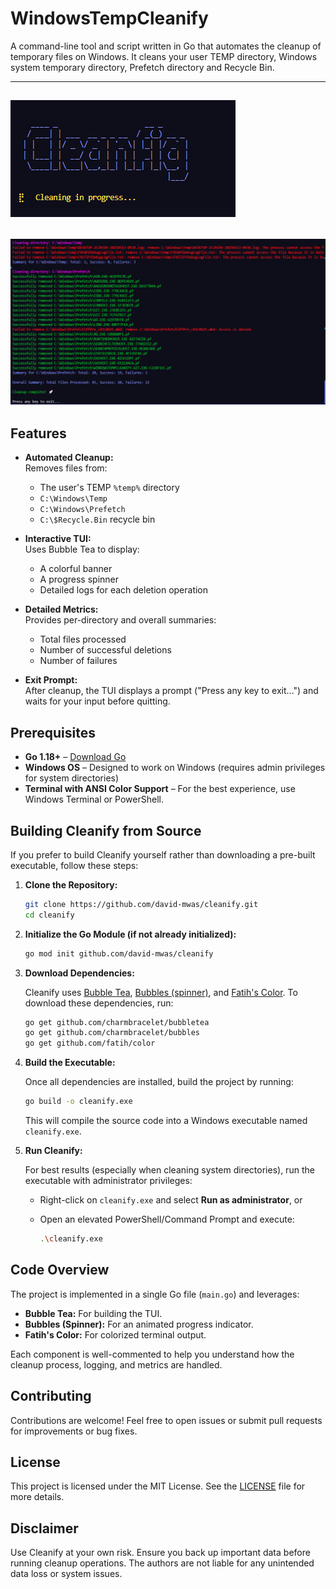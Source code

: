 # WindowsTempCleanify

A command-line tool and script written in Go that automates the cleanup of temporary files on Windows. It cleans your user TEMP directory, Windows system temporary directory, Prefetch directory and Recycle Bin.

---

## ![banner.png](assets/banner.png)

## ![cleanify.png](assets/cleanify.png)

## Features

- **Automated Cleanup:**  
  Removes files from:

  - The user's TEMP `%temp%` directory
  - `C:\Windows\Temp`
  - `C:\Windows\Prefetch`
  - `C:\$Recycle.Bin` recycle bin

- **Interactive TUI:**  
  Uses Bubble Tea to display:

  - A colorful banner
  - A progress spinner
  - Detailed logs for each deletion operation

- **Detailed Metrics:**  
  Provides per-directory and overall summaries:

  - Total files processed
  - Number of successful deletions
  - Number of failures

- **Exit Prompt:**  
  After cleanup, the TUI displays a prompt ("Press any key to exit...") and waits for your input before quitting.

  <!-- download the script -->

## Prerequisites

- **Go 1.18+** – [Download Go](https://golang.org/dl/)
- **Windows OS** – Designed to work on Windows (requires admin privileges for system directories)
- **Terminal with ANSI Color Support** – For the best experience, use Windows Terminal or PowerShell.

## Building Cleanify from Source

If you prefer to build Cleanify yourself rather than downloading a pre-built executable, follow these steps:

1. **Clone the Repository:**

   ```bash
   git clone https://github.com/david-mwas/cleanify.git
   cd cleanify
   ```

2. **Initialize the Go Module (if not already initialized):**

   ```bash
   go mod init github.com/david-mwas/cleanify
   ```

3. **Download Dependencies:**

   Cleanify uses [Bubble Tea](https://github.com/charmbracelet/bubbletea), [Bubbles (spinner)](https://github.com/charmbracelet/bubbles), and [Fatih's Color](https://github.com/fatih/color). To download these dependencies, run:

   ```bash
   go get github.com/charmbracelet/bubbletea
   go get github.com/charmbracelet/bubbles
   go get github.com/fatih/color
   ```

4. **Build the Executable:**

   Once all dependencies are installed, build the project by running:

   ```bash
   go build -o cleanify.exe
   ```

   This will compile the source code into a Windows executable named `cleanify.exe`.

5. **Run Cleanify:**

   For best results (especially when cleaning system directories), run the executable with administrator privileges:

   - Right-click on `cleanify.exe` and select **Run as administrator**, or
   - Open an elevated PowerShell/Command Prompt and execute:

     ```bash
     .\cleanify.exe
     ```

## Code Overview

The project is implemented in a single Go file (`main.go`) and leverages:

- **Bubble Tea:** For building the TUI.
- **Bubbles (Spinner):** For an animated progress indicator.
- **Fatih's Color:** For colorized terminal output.

Each component is well-commented to help you understand how the cleanup process, logging, and metrics are handled.

## Contributing

Contributions are welcome! Feel free to open issues or submit pull requests for improvements or bug fixes.

## License

This project is licensed under the MIT License. See the [LICENSE](LICENSE) file for more details.

## Disclaimer

Use Cleanify at your own risk. Ensure you back up important data before running cleanup operations. The authors are not liable for any unintended data loss or system issues.
